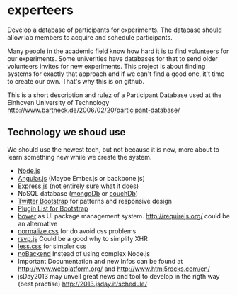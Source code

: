 experteers
==========

Develop a database of participants for experiments. The database should allow lab members to acquire and schedule participants.


Many people in the academic field know how hard it is to find volunteers for our experiments. Some univerities have databases for that to send older volunteers invites for new experiments. This project is about finding systems for exactly that approach and if we can't find a good one, it't time to create our own. That's why this is on github. 


This is a short description and rulez of a Participant Database used at the Einhoven University of Technology http://www.bartneck.de/2006/02/20/participant-database/

Technology we shoud use
-----------------------
We should use the newest tech, but not because it is new, more about to learn something new while we create the system.
* [Node.js](http://nodejs.org/)
* [Angular.js](http://angularjs.org/) (Maybe Ember.js or backbone.js)
* [Express.js](http://expressjs.com/) (not entirely sure what it does)
* NoSQL database ([mongoDb](http://www.mongodb.org/) or [couchDb](http://couchdb.apache.org/))
* [Twitter Bootstrap](http://twitter.github.io/bootstrap/) for patterns and responsive design
* [Plugin List for Bootstrap](http://bootstraphero.com/the-big-badass-list-of-twitter-bootstrap-resources)
* [bower](https://github.com/bower/bower) as UI package management system. http://requirejs.org/ could be an alternative
* [normalize.css](https://github.com/necolas/normalize.css) for do avoid css problems
* [rsvp.js](https://github.com/tildeio/rsvp.js) Could be a good why to simplify XHR
* [less.css](http://lesscss.org/) for simpler css
* [noBackend](http://nobackend.org/index.html) Instead of using complex Node.js 
* Important Documentation and new Infos can be found at http://www.webplatform.org/ and http://www.html5rocks.com/en/
* jsDay2013 may unveil great news and tool to develop in the rigth way (best practise) http://2013.jsday.it/schedule/
